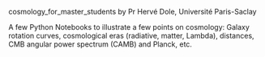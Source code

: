 cosmology_for_master_students
by Pr Hervé Dole, Université Paris-Saclay

A few Python Notebooks to illustrate a few points on cosmology: 
Galaxy rotation curves, cosmological eras (radiative, matter, Lambda),
distances, CMB angular power spectrum (CAMB) and Planck, etc.
